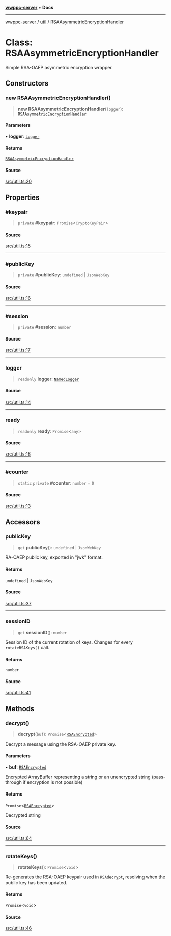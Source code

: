 [**wwppc-server**](../../README.md) • **Docs**

***

[wwppc-server](../../modules.md) / [util](../README.md) / RSAAsymmetricEncryptionHandler

# Class: RSAAsymmetricEncryptionHandler

Simple RSA-OAEP asymmetric encryption wrapper.

## Constructors

### new RSAAsymmetricEncryptionHandler()

> **new RSAAsymmetricEncryptionHandler**(`logger`): [`RSAAsymmetricEncryptionHandler`](RSAAsymmetricEncryptionHandler.md)

#### Parameters

• **logger**: [`Logger`](../../log/interfaces/Logger.md)

#### Returns

[`RSAAsymmetricEncryptionHandler`](RSAAsymmetricEncryptionHandler.md)

#### Source

[src/util.ts:20](https://github.com/WWPPC/WWPPC-server/blob/d36edcf5b3e9dc61bf375adab6f0ce8e98344d21/src/util.ts#L20)

## Properties

### #keypair

> `private` **#keypair**: `Promise`\<`CryptoKeyPair`\>

#### Source

[src/util.ts:15](https://github.com/WWPPC/WWPPC-server/blob/d36edcf5b3e9dc61bf375adab6f0ce8e98344d21/src/util.ts#L15)

***

### #publicKey

> `private` **#publicKey**: `undefined` \| `JsonWebKey`

#### Source

[src/util.ts:16](https://github.com/WWPPC/WWPPC-server/blob/d36edcf5b3e9dc61bf375adab6f0ce8e98344d21/src/util.ts#L16)

***

### #session

> `private` **#session**: `number`

#### Source

[src/util.ts:17](https://github.com/WWPPC/WWPPC-server/blob/d36edcf5b3e9dc61bf375adab6f0ce8e98344d21/src/util.ts#L17)

***

### logger

> `readonly` **logger**: [`NamedLogger`](../../log/classes/NamedLogger.md)

#### Source

[src/util.ts:14](https://github.com/WWPPC/WWPPC-server/blob/d36edcf5b3e9dc61bf375adab6f0ce8e98344d21/src/util.ts#L14)

***

### ready

> `readonly` **ready**: `Promise`\<`any`\>

#### Source

[src/util.ts:18](https://github.com/WWPPC/WWPPC-server/blob/d36edcf5b3e9dc61bf375adab6f0ce8e98344d21/src/util.ts#L18)

***

### #counter

> `static` `private` **#counter**: `number` = `0`

#### Source

[src/util.ts:13](https://github.com/WWPPC/WWPPC-server/blob/d36edcf5b3e9dc61bf375adab6f0ce8e98344d21/src/util.ts#L13)

## Accessors

### publicKey

> `get` **publicKey**(): `undefined` \| `JsonWebKey`

RA-OAEP public key, exported in "jwk" format.

#### Returns

`undefined` \| `JsonWebKey`

#### Source

[src/util.ts:37](https://github.com/WWPPC/WWPPC-server/blob/d36edcf5b3e9dc61bf375adab6f0ce8e98344d21/src/util.ts#L37)

***

### sessionID

> `get` **sessionID**(): `number`

Session ID of the current rotation of keys. Changes for every `rotateRSAKeys()` call.

#### Returns

`number`

#### Source

[src/util.ts:41](https://github.com/WWPPC/WWPPC-server/blob/d36edcf5b3e9dc61bf375adab6f0ce8e98344d21/src/util.ts#L41)

## Methods

### decrypt()

> **decrypt**(`buf`): `Promise`\<[`RSAEncrypted`](../type-aliases/RSAEncrypted.md)\>

Decrypt a message using the RSA-OAEP private key.

#### Parameters

• **buf**: [`RSAEncrypted`](../type-aliases/RSAEncrypted.md)

Encrypted ArrayBuffer representing a string or an unencrypted string (pass-through if encryption is not possible)

#### Returns

`Promise`\<[`RSAEncrypted`](../type-aliases/RSAEncrypted.md)\>

Decrypted string

#### Source

[src/util.ts:64](https://github.com/WWPPC/WWPPC-server/blob/d36edcf5b3e9dc61bf375adab6f0ce8e98344d21/src/util.ts#L64)

***

### rotateKeys()

> **rotateKeys**(): `Promise`\<`void`\>

Re-generates the RSA-OAEP keypair used in `RSAdecrypt`, resolving when the public key has been updated.

#### Returns

`Promise`\<`void`\>

#### Source

[src/util.ts:46](https://github.com/WWPPC/WWPPC-server/blob/d36edcf5b3e9dc61bf375adab6f0ce8e98344d21/src/util.ts#L46)
